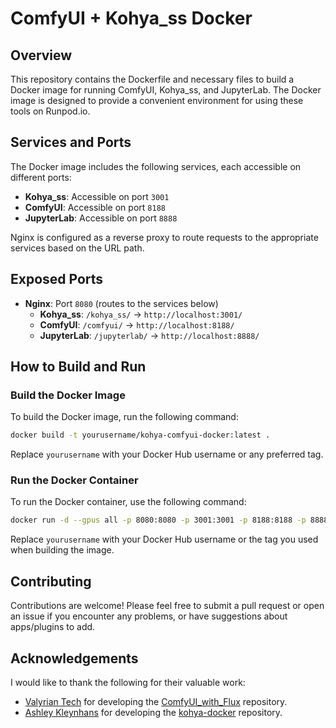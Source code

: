 # ComfyUI + Kohya_ss Docker

## Overview

This repository contains the Dockerfile and necessary files to build a Docker image for running ComfyUI, Kohya_ss, and JupyterLab. The Docker image is designed to provide a convenient environment for using these tools on Runpod.io.

## Services and Ports

The Docker image includes the following services, each accessible on different ports:

- **Kohya_ss**: Accessible on port `3001`
- **ComfyUI**: Accessible on port `8188`
- **JupyterLab**: Accessible on port `8888`

Nginx is configured as a reverse proxy to route requests to the appropriate services based on the URL path.

## Exposed Ports

- **Nginx**: Port `8080` (routes to the services below)
  - **Kohya_ss**: `/kohya_ss/` -> `http://localhost:3001/`
  - **ComfyUI**: `/comfyui/` -> `http://localhost:8188/`
  - **JupyterLab**: `/jupyterlab/` -> `http://localhost:8888/`

## How to Build and Run

### Build the Docker Image

To build the Docker image, run the following command:

```sh
docker build -t yourusername/kohya-comfyui-docker:latest .
```

Replace `yourusername` with your Docker Hub username or any preferred tag.

### Run the Docker Container

To run the Docker container, use the following command:

```sh
docker run -d --gpus all -p 8080:8080 -p 3001:3001 -p 8188:8188 -p 8888:8888 yourusername/kohya-comfyui-docker:latest
```

Replace `yourusername` with your Docker Hub username or the tag you used when building the image.

## Contributing

Contributions are welcome! Please feel free to submit a pull request or open an issue if you encounter any problems, or have suggestions about apps/plugins to add.

## Acknowledgements

I would like to thank the following for their valuable work:

- [Valyrian Tech](https://github.com/ValyrianTech) for developing the [ComfyUI_with_Flux](https://github.com/ValyrianTech/ComfyUI_with_Flux) repository.
- [Ashley Kleynhans](https://github.com/ashleykleynhans) for developing the [kohya-docker](https://github.com/ashleykleynhans/kohya-docker) repository.
